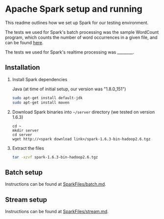 # Apache Spark setup and running

This readme outlines how we set up Spark for our testing environment.

The tests we used for Spark's batch processing was the sample WordCount program, which counts the number of word occurrences in a given file, and can be found [here](http://www.freblogg.com/2016/06/spark-word-count-with-java.html).

The tests we used for Spark's realtime processing was ________.


## Installation

1. Install Spark dependencies

	Java (at time of initial setup, our version was "1.8.0_151")
	```sh
	sudo apt-get install default-jdk
	sudo apt-get install maven
	```

2. Download Spark binaries into `~/server` directory (we tested on version 1.6.3)
	```
	cd ~
	mkdir server
	cd server
	wget http://<spark download link>/spark-1.6.3-bin-hadoop2.6.tgz
	```

3. Extract the files
	```sh
	tar -xzvf spark-1.6.3-bin-hadoop2.6.tgz
	```


## Batch setup

Instructions can be found at [SparkFiles/batch.md](batch.md).

## Stream setup

Instructions can be found at [SparkFiles/stream.md](stream.md).
